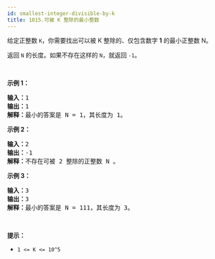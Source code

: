 ```yaml
---
id: smallest-integer-divisible-by-k
title: 1015.可被 K 整除的最小整数
---
```

给定正整数 <code>K</code>，你需要找出可以被 K 整除的、仅包含数字 **1** 的最小正整数 N。

返回 <code>N</code> 的长度。如果不存在这样的 <code>N</code>，就返回 <code>-1</code>。

 

**示例 1：**


<pre><strong>输入：</strong>1<br/><strong>输出：</strong>1<br/><strong>解释：</strong>最小的答案是 N = 1，其长度为 1。</pre>

**示例 2：**


<pre><strong>输入：</strong>2<br/><strong>输出：</strong>-1<br/><strong>解释：</strong>不存在可被 2 整除的正整数 N 。</pre>

**示例 3：**


<pre><strong>输入：</strong>3<br/><strong>输出：</strong>3<br/><strong>解释：</strong>最小的答案是 N = 111，其长度为 3。</pre>

 

**提示：**


- <code>1 &lt;= K &lt;= 10^5</code>

